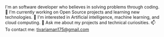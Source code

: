  I'm an  software developer who believes in solving problems through coding.
🔭 I'm currently working on Open Source projects and learning new technologies.
🌱 I'm interested in Artificial intelligence, machine learning, and cloud computing.
💬 Ask me about my projects and technical curiosities.
📫 To contact me: tivariaman175@gmail.com

<!---
Aman4546007/Aman4546007 is a ✨ special ✨ repository because its `README.md` (this file) appears on your GitHub profile.
You can click the Preview link to take a look at your changes.
--->

